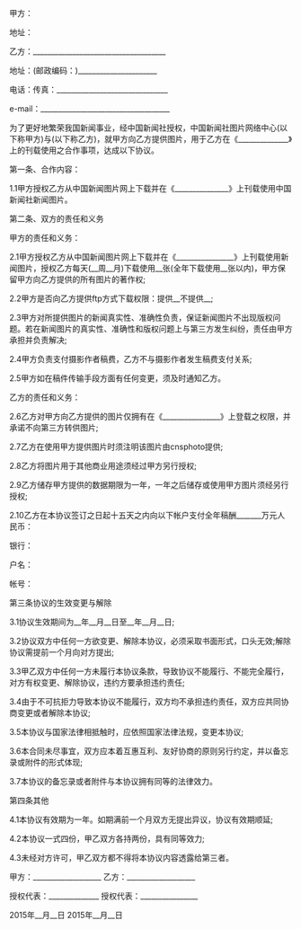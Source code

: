 
 


甲方：


地址：


乙方：_____________________________________


地址：(邮政编码：)______________________


电话：传真：_______________________________


e-mail：____________________________________


为了更好地繁荣我国新闻事业，经中国新闻社授权，中国新闻社图片网络中心(以下称甲方)与(以下称乙方)，就甲方向乙方提供图片，用于乙方在《______________》上的刊载使用之合作事项，达成以下协议。


第一条、合作内容：


1.1甲方授权乙方从中国新闻图片网上下载并在《_______________》上刊载使用中国新闻社新闻图片。


第二条、双方的责任和义务


甲方的责任和义务：


2.1甲方授权乙方从中国新闻图片网上下载并在《________________》上刊载使用新闻图片，授权乙方每天(__周__月)下载使用__张(全年下载使用__张以内)，甲方保留甲方向乙方提供的所有图片的著作权;


2.2甲方是否向乙方提供ftp方式下载权限：提供__不提供__;


2.3甲方对所提供图片的新闻真实性、准确性负责，保证新闻图片不出现版权问题。若在新闻图片的真实性、准确性和版权问题上与第三方发生纠纷，责任由甲方承担并负责解决;


2.4甲方负责支付摄影作者稿费，乙方不与摄影作者发生稿费支付关系;


2.5甲方如在稿件传输手段方面有任何变更，须及时通知乙方。


乙方的责任和义务：


2.6乙方对甲方向乙方提供的图片仅拥有在《________________》上登载之权限，并承诺不向第三方转供图片;


2.7乙方在使用甲方提供图片时须注明该图片由cnsphoto提供;


2.8乙方将图片用于其他商业用途须经过甲方另行授权;


2.9乙方储存甲方提供的数据期限为一年，一年之后储存或使用甲方图片须经另行授权;


2.10乙方在本协议签订之日起十五天之内向以下帐户支付全年稿酬_______万元人民币：


银行：


户名：


帐号：


第三条协议的生效变更与解除


3.1协议生效期间为__年__月__日至__年__月__日;


3.2协议双方中任何一方欲变更、解除本协议，必须采取书面形式，口头无效;解除协议需提前一个月向对方提出;


3.3甲乙双方中任何一方未履行本协议条款，导致协议不能履行、不能完全履行，对方有权变更、解除协议，违约方要承担违约责任;


3.4由于不可抗拒力导致本协议不能履行，双方均不承担违约责任，双方应共同协商变更或者解除本协议;


3.5本协议与国家法律相抵触时，应依照国家法律法规，变更本协议;


3.6本合同未尽事宜，双方应本着互惠互利、友好协商的原则另行约定，并以备忘录或附件的形式体现;


3.7本协议的备忘录或者附件与本协议拥有同等的法律效力。


第四条其他


4.1本协议有效期为一年。如期满前一个月双方无提出异议，协议有效期顺延;


4.2本协议一式四份，甲乙双方各持两份，具有同等效力;


4.3未经对方许可，甲乙双方都不得将本协议内容透露给第三者。


甲方：___________________     乙方：___________________


授权代表：______________     授权代表：________________


2015年__月__日              2015年__月__日
 


 

 
 
 
 
 
  


  
 

  


  


  
 
 
 
 

